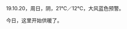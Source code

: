 <link href="../../css/style.css" rel="stylesheet" type="text/css" />

<span class="fzzy">19.10.20，周日，阴，21℃／12℃，大风蓝色预警。

<div class="p">

今日，这里开始供暖了。

